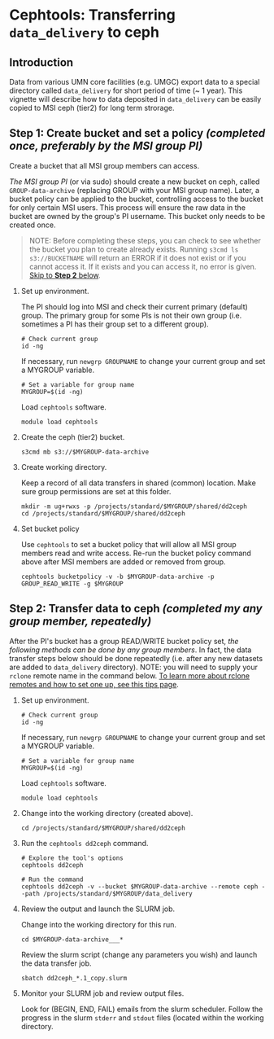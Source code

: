# Cephtools: Transferring `data_delivery` to ceph

## Introduction

Data from various UMN core facilities (e.g. UMGC) export data to a special directory called `data_delivery` for short period of time (~ 1 year). This vignette will describe how to data deposited in `data_delivery` can be easily copied to MSI ceph (tier2) for long term strorage.

## Step 1: Create bucket and set a policy _(completed once, preferably by the MSI group PI)_

Create a bucket that all MSI group members can access.

_The MSI group PI_ (or via sudo) should create a new bucket on ceph, called `GROUP-data-archive` (replacing GROUP with your MSI group name). Later, a bucket policy can be applied to the bucket, controlling access to the bucket for only certain MSI users. This process will ensure the raw data in the bucket are owned by the group's PI username. This bucket only needs to be created once.

> NOTE: Before completing these steps, you can check to see whether the bucket you plan to create already exists. Running `s3cmd ls s3://BUCKETNAME` will return an ERROR if it does not exist or if you cannot access it. If it exists and you can access it, no error is given. [Skip to **Step 2** below](#step-2-transfer-data-to-ceph-completed-my-any-group-member-repeatedly).

1. Set up environment.

   The PI should log into MSI and check their current primary (default) group. The primary group for some PIs is not their own group (i.e. sometimes a PI has their group set to a different group).

   ```
   # Check current group
   id -ng
   ```

   If necessary, run `newgrp GROUPNAME` to change your current group and set a MYGROUP variable.

   ```
   # Set a variable for group name
   MYGROUP=$(id -ng)
   ```

   Load `cephtools` software.

   ```
   module load cephtools
   ```

2. Create the ceph (tier2) bucket.

   ```
   s3cmd mb s3://$MYGROUP-data-archive
   ```

3. Create working directory.

   Keep a record of all data transfers in shared (common) location. Make sure group permissions are set at this folder.

   ```
   mkdir -m ug+rwxs -p /projects/standard/$MYGROUP/shared/dd2ceph
   cd /projects/standard/$MYGROUP/shared/dd2ceph
   ```

4. Set bucket policy

   Use `cephtools` to set a bucket policy that will allow all MSI group members read and write access. Re-run the bucket policy command above after MSI members are added or removed from group.

   ```
   cephtools bucketpolicy -v -b $MYGROUP-data-archive -p GROUP_READ_WRITE -g $MYGROUP
   ```

## Step 2: Transfer data to ceph _(completed my any group member, repeatedly)_

After the PI's bucket has a group READ/WRITE bucket policy set, _the following methods can be done by any group members_. In fact, the data transfer steps below should be done repeatedly (i.e. after any new datasets are added to `data_delivery` directory). NOTE: you will need to supply your `rclone` remote name in the command below. [To learn more about rclone remotes and how to set one up, see this tips page](https://github.umn.edu/lmnp/tips/tree/main/rclone#umn-tier2-ceph).

1. Set up environment.

   ```
   # Check current group
   id -ng
   ```

   If necessary, run `newgrp GROUPNAME` to change your current group and set a MYGROUP variable.

   ```
   # Set a variable for group name
   MYGROUP=$(id -ng)
   ```

   Load `cephtools` software.

   ```
   module load cephtools
   ```

2. Change into the working directory (created above).

   ```
   cd /projects/standard/$MYGROUP/shared/dd2ceph
   ```

3. Run the `cephtools dd2ceph` command.

   ```
   # Explore the tool's options
   cephtools dd2ceph
   ```

   ```
   # Run the command
   cephtools dd2ceph -v --bucket $MYGROUP-data-archive --remote ceph --path /projects/standard/$MYGROUP/data_delivery
   ```

4. Review the output and launch the SLURM job.

   Change into the working directory for this run.

   ```
   cd $MYGROUP-data-archive___*
   ```

   Review the slurm script (change any parameters you wish) and launch the data transfer job.

   ```
   sbatch dd2ceph_*.1_copy.slurm
   ```

5. Monitor your SLURM job and review output files.

   Look for (BEGIN, END, FAIL) emails from the slurm scheduler. Follow the progress in the slurm `stderr` and `stdout` files (located within the working directory.
